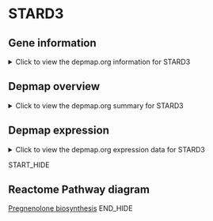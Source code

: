 <h1>STARD3</h1>

<h2>Gene information</h2>
<details>
  <summary>Click to view the depmap.org information for STARD3</summary>
  <iframe src="https://depmap.org/portal/gene/STARD3?tab=about" style="border:none;width:100%;height:800px"></iframe>
</details>

<h2>Depmap overview</h2>
<details>
  <summary>Click to view the depmap.org summary for STARD3</summary>
  <iframe src="https://depmap.org/portal/gene/STARD3?tab=overview" style="border:none;width:100%;height:800px"></iframe>
</details>

<h2>Depmap expression</h2>
<details>
  <summary>Click to view the depmap.org expression data for STARD3</summary>
  <iframe src="https://depmap.org/portal/gene/STARD3?tab=characterization" style="border:none;width:100%;height:800px"></iframe>
</details>


START_HIDE
<h2>Reactome Pathway diagram</h2>
<a href="https://reactome.org/PathwayBrowser/#/R-HSA-196108">Pregnenolone biosynthesis</a>
END_HIDE


